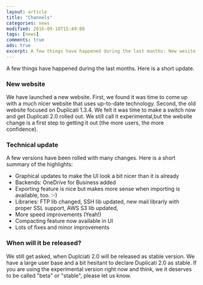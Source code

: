 ```yaml
---
layout: article
title: "Channels"
categories: news
modified: 2016-09-18T15:49:00
tags: [news]
comments: true
ads: true
excerpt: A few things have happened during the last months: New wesite, many updates. Here is a short update.
---
```


A few things have happened during the last months. Here is a short update.

### New website

We have launched a new website. First, we found it was time to come up with a much nicer website that uses up-to-date technology. Second, the old website focused on Duplicati 1.3.4. We felt it was time to make a switch now and get Duplicati 2.0 rolled out. We still call it experimental,but the website change is a first step to getting it out (the more users, the more confidence).

### Technical update

A few versions have been rolled with many changes. Here is a short summary of the highlights:
* Graphical updates to make the UI look a bit nicer than it is already
* Backends: OneDrive for Business added
* Exporting feature is nice but makes more sense when importing is available, too. :-)
* Libraries: FTP lib changed, SSH lib updated, new mail librarly with proper SSL support, AWS S3 lib updated, 
* More speed improvements (Yeah!)
* Compacting feature now available in UI
* Lots of fixes and minor improvements

### When will it be released?

We still get asked, when Duplciati 2.0 will be released as stable version. We have a large user base and a bit hesitant to declare Duplicati 2.0 as stable. If you are using the experimental version right now and think, we it deserves to be called "beta" or "stable", please let us know. 
